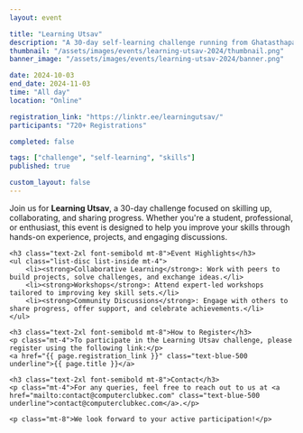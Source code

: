 ```yaml
---
layout: event

title: "Learning Utsav"
description: "A 30-day self-learning challenge running from Ghatasthapana to Bhaitika, where students, tech enthusiasts, and professionals commit to daily learning and share their progress online. This initiative, led by Kantipur Engineering College's Electronics Club with the support of the KEC Computer Club and student clubs all across Nepal, offers participants the chance to grow in fields like electronics, coding, AI, cybersecurity, and cloud tech."
thumbnail: "/assets/images/events/learning-utsav-2024/thumbnail.png"
banner_image: "/assets/images/events/learning-utsav-2024/banner.png"

date: 2024-10-03
end_date: 2024-11-03
time: "All day"
location: "Online"

registration_link: "https://linktr.ee/learningutsav/"
participants: "720+ Registrations"

completed: false

tags: ["challenge", "self-learning", "skills"]
published: true

custom_layout: false
---
```

<!-- Content -->


<div class="prose lg:prose-xl mx-auto">
    <p>Join us for <strong>Learning Utsav</strong>, a 30-day challenge focused on skilling up, collaborating, and sharing progress. Whether you're a student, professional, or enthusiast, this event is designed to help you improve your skills through hands-on experience, projects, and engaging discussions.</p>

    <h3 class="text-2xl font-semibold mt-8">Event Highlights</h3>
    <ul class="list-disc list-inside mt-4">
        <li><strong>Collaborative Learning</strong>: Work with peers to build projects, solve challenges, and exchange ideas.</li>
        <li><strong>Workshops</strong>: Attend expert-led workshops tailored to improving key skill sets.</li>
        <li><strong>Community Discussions</strong>: Engage with others to share progress, offer support, and celebrate achievements.</li>
    </ul>

    <h3 class="text-2xl font-semibold mt-8">How to Register</h3>
    <p class="mt-4">To participate in the Learning Utsav challenge, please register using the following link:</p>
    <a href="{{ page.registration_link }}" class="text-blue-500 underline">{{ page.title }}</a>

    <h3 class="text-2xl font-semibold mt-8">Contact</h3>
    <p class="mt-4">For any queries, feel free to reach out to us at <a href="mailto:contact@computerclubkec.com" class="text-blue-500 underline">contact@computerclubkec.com</a>.</p>

    <p class="mt-8">We look forward to your active participation!</p>
</div>
